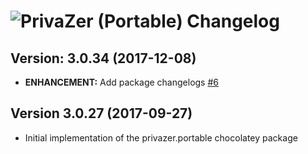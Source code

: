 # ![PrivaZer (Portable) Changelog](https://img.shields.io/badge/PrivaZer%20(Portable)-Package%20Changelog-blue.svg?style=for-the-badge)

## Version: 3.0.34 (2017-12-08)

- **ENHANCEMENT:** Add package changelogs [#6](https://github.com/AdmiringWorm/chocolatey-packages/issues/6)

## Version 3.0.27 (2017-09-27)

- Initial implementation of the privazer.portable chocolatey package
